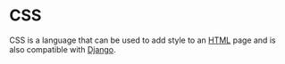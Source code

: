 # CSS

CSS is a language that can be used to add style to an [HTML](/wiki/HTML) page and is also compatible with [Django](/wiki/Django).
